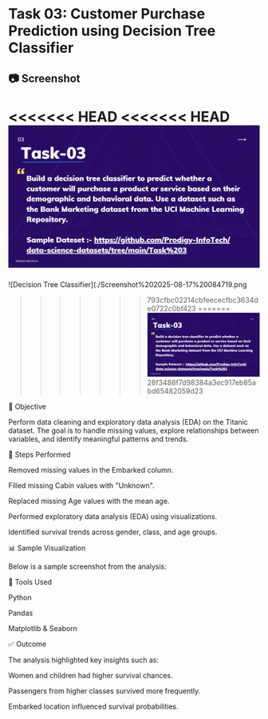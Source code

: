 # Task 03: Customer Purchase Prediction using Decision Tree Classifier

## 📷 Screenshot
<<<<<<< HEAD
<<<<<<< HEAD
![Decision Tree Classifier](./Screenshot%202025-08-17%20084719.png)
=======
![Decision Tree Classifier](./Screenshot%202025-08-17%20084719.png
>>>>>>> 793cfbc02214cbfeececfbc3634de0722c0bf423
=======
![Decision Tree Classifier](./Screenshot%202025-08-17%20084719.png)
>>>>>>> 28f3488f7d98384a3ec917eb85abd65482059d23


📌 Objective

Perform data cleaning and exploratory data analysis (EDA) on the Titanic dataset. The goal is to handle missing values, explore relationships between variables, and identify meaningful patterns and trends.

🔧 Steps Performed

Removed missing values in the Embarked column.

Filled missing Cabin values with "Unknown".

Replaced missing Age values with the mean age.

Performed exploratory data analysis (EDA) using visualizations.

Identified survival trends across gender, class, and age groups.

📊 Sample Visualization

Below is a sample screenshot from the analysis:

🚀 Tools Used

Python

Pandas

Matplotlib & Seaborn

✅ Outcome

The analysis highlighted key insights such as:

Women and children had higher survival chances.

Passengers from higher classes survived more frequently.

Embarked location influenced survival probabilities.
